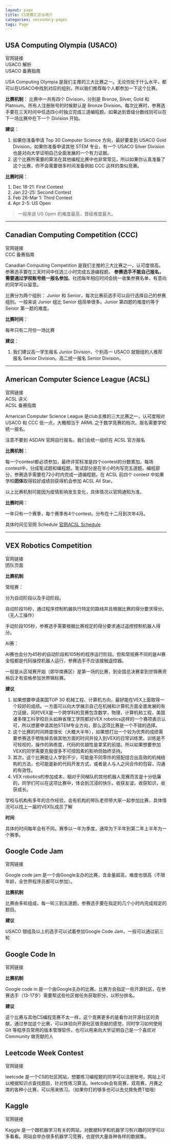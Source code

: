 ```yaml
---
layout: page
title: CS竞赛汇总与简介
categories: secondary-pages
tags: Page
---
```


## **USA Computing Olympia (USACO)**

<div class="button-box">
        <div class="main-button" onClick="window.location.href='http://usaco.org/'">官网链接</div>
        <div class="main-button" onClick="window.location.href='{{ site.baseurl }}/tertiary-pages/2021/01/26/USACO.html'">USACO 解析</div>
        <div class="main-button" onClick="window.location.href='{{ site.baseurl }}/2021/02/25/USACO-Prep.html'">USACO 备赛指南</div>
</div>

USA Computing Olympia 是我们主推的三大比赛之一。无论你处于什么水平，都可以在USACO中找到对应的组别，所以我们推荐每个人都参加一下这个比赛。

**比赛机制**： 比赛中一共有四个 Division，分别是 Bronze, Silver, Gold 和 Platnium。所有人注册账号的时候默认是 Bronze Division。每次比赛时，参赛选手要在三天时间中任选四小时独立完成三道编程题。如果达到晋级分数线则可以在下一场比赛中在下一个 Division 开始。

**建议**：
1. 如果你准备申请 Top 30 Computer Science 方向，最好要拿到 USACO Gold Division，如果你准备申请其他 STEM 专业，有一个 USACO Silver Division 也是对向大学证明自己全面发展的一个有力证据。
2. 这个比赛所需要的算法在其他编程比赛中也非常常见，所以如果你认真准备了这个比赛，你不会需要很多时间准备例如 CCC 这样的类似竞赛。

**比赛时间**：
1. Dec 18-21: First Contest
2. Jan 22-25: Second Contest
3. Feb 26-Mar 1: Third Contest
4. Apr 2-5: US Open

> 一般来说 US Open 的难度最高，晋级难度最大。

---
## **Canadian Computing Competition (CCC)**

<div class="button-box">
        <div class="main-button" onClick="window.location.href='https://cccgrader.com/ '">官网链接</div>
        <div class="main-button" onClick="window.location.href=''">CCC 备赛指南</div>
</div>

Canadian Computing Competition 是我们主推的三大比赛之一，认可度很高。参赛选手要在三天时间中任选三小时完成五道编程题。
**参赛选手不能自己报名，需要通过学校账号统一报名参加**。社团每年相应时间会统一收集参赛名单，有意向的同学可以留意。

比赛分为两个组别： Junior 和 Senior，每次比赛前选手可以自行选择自己的参赛组别。一般来说 Junior 组比 Senior 组简单很多。Junior 第四题的难度约等于 Senior 第一题的难度。

**比赛时间**：

每年只有二月份一场比赛

**建议**：
1. 我们建议高一学生报名 Junior Division，个别高一 USACO 就银组的人推荐报名 Senior Division。高二统一报名 Senior Division。

---

## **American Computer Science League (ACSL)**

<div class="button-box">
        <div class="main-button" onClick="window.location.href='https://www.acsl.org/'">官网链接</div>
        <div class="main-button" onClick="window.location.href='{{ site.baseurl }}/tertiary-pages/2021/01/26/ACSL.html'">ACSL 讲义</div>
        <div class="main-button" onClick="window.location.href=''">ACSL 备赛指南</div>
</div>

American Computer Science League 是club主推的三大比赛之一，认可度相对 USACO 和 CCC 低一点，大概相当于 ARML 之于数学竞赛的档次。报名需要学校统一报名。

<div class="notification">
注意不要到 ASDAN 官网自行报名，我们会统一组织在 ACSL 官方报名
</div>

**比赛机制**：

每一个contest都必须参加，最终评奖标准是四个contest的分数累加。每场contest中，分成笔试题和编程题。笔试部分是在半小时内写完五道题。编程部分，参赛选手需要在72小时内完成一道编程题。在 ACSL 前四个 contest 中如果学校**团体**取得较好成绩则获得机会参加 ACSL All Star。

<div class="notification">
以上比赛机制可能因为疫情影响发生变化，具体情况以官网通知为准。
</div>

**比赛时间**：

一年只有一个赛季，每个赛季有4个contest。分布在十二月到次年4月。

具体时间见官网 Schedule [官网ACSL Schedule](https://www.acsl.org/get-started/schedule)

---
## **VEX Robotics Competition**

<div class="button-box">
        <div class="main-button" onClick="window.location.href='https://www.vexrobotics.com/'">官网链接</div>
        <div class="main-button" onClick="window.location.href='{{ site.baseurl }}/tertiary-pages/2021/02/01/About-Our-VEX-Robotics-Team.html'">团队页面</div>
</div>

**比赛机制**

常规赛：

分为自动阶段以及手动阶段。

自动阶段15秒，通过程序控制机器执行特定的路线并且根据比赛的得分要求得分。（无人工操作）

手动阶段105秒，参赛选手需要根据比赛规定的得分要求通过遥控控制机器人得分。

AI赛：

AI赛也会分为45秒的自动阶段和105秒的程序运行阶段。但和常规赛不同的是AI赛全程都是代码操控机器人运行，参赛选手不应该接触遥控器。

一般是从区域赛开始（即华南赛区）是第一场的比赛，到全国总决赛拿到世锦赛资格后才有资格参加世界锦标赛。

**建议**

1. 如果想要申请美国TOP 30 机械工程、计算机方向，最好能在VEX上面取得一个较好的成绩。一方面可以向大学展示自己在机械和计算机方面全面发展的有力证据，同时VEX是一个跨学科的竞赛包含数学，物理，计算机和工程，美国诸多理工科学校巨头如麻省理工学院都对VEX robotics这样的一个赛项表示认可，所以想要申请其他STEM专业方向，那么这项比赛是一个不错的选择。
2. 这个比赛的时间跨度很长（大概大半年），如果想打出一个较为优秀的成绩需要参赛选手牺牲掉去做其他方面的时间并投入到VEX的日常训练里。训练是不可轻视的，操作的熟练度，代码的优越性是拿奖的前提。所以如果想要参加VEX的同学需要克服很多不可控因素的影响但始终坚持。
3. 其次，这个比赛能让人学到不少，可能是不同零件的搭配组合出高效的机械结构的方法，也可能是新的代码开发方式，或者是人与人之间合作的包容，沟通的有效性。
4. VEX robotics的参加成本，相对于同梯队的其他机器人竞赛而言是十分低廉的，同学们可以在这项比赛中，体会到沉浸的快乐，收获友谊，收获知识，收获成长。

<div class="info">
        学校与机构有多年的合作经验，会有机构的带队老师带大家一起参加比赛，具体情况可以找上一届的VEX队成员了解
</div>

**时间**

具体的时间每年会有不同。赛季以一年为季度，通常为下半年到第二年上半年为一个赛季。

## **Google Code Jam**

<div class="button-box">
        <div class="main-button" onClick="window.location.href='https://codingcompetitions.withgoogle.com/codejam'">官网链接</div>
</div>

Google code jam 是一个由Google主办的比赛，含金量超高，难度也很高（不限年龄，全世界程序员都可以参加）。

**比赛机制**

比赛由多轮组成，每一轮三到五道题，参赛选手要在指定的几个小时内完成规定的题目。

**建议**

USACO 银组及以上的选手可以试着参加Google Code Jam，一般可以通过前三轮

## **Google Code In**

<div class="button-box">
        <div class="main-button" onClick="window.location.href='https://codein.withgoogle.com/'">官网链接</div>
</div>

**比赛机制**

Google code in 是一个由Google主办的比赛。比赛方会指定一些开源社区，在参赛选手（13-17岁）需要帮这些社区做任务获取积分，以积分排名。

**建议**

这个比赛与其他CS编程竞赛不太一样，这个竞赛更多的是看你对开源社区的贡献。通过参加这个比赛，可以体验向开源社区做贡献的感觉，同时学习如何使用 Git 等程序员常用的版本管理软件。也可以用来向大学证明自己是一个喜欢对 Community 做贡献的人

## **Leetcode Week Contest**

<div class="button-box">
        <div class="main-button" onClick="window.location.href='https://leetcode-cn.com/'">官网链接</div>
</div>

leetcode 是一个CS的社区网站，想要练习编程题的同学可以注册账号。网站上可以根据知识点查找题目，针对性练习算法。leetcode会有周赛，双周赛，月赛之类的各种小比赛，可以用来练习。（如果你打的够多也可以去兑换免费T恤哦）

## **Kaggle**

<div class="button-box">
        <div class="main-button" onClick="window.location.href='https://www.kaggle.com/'">官网链接</div>
</div>

Kaggle 是一个跟机器学习有关的网站，对数据科学和机器学习有兴趣的同学可以多看看。网站会举办很多机器学习竞赛，也提供大量各种各样的数据集。
